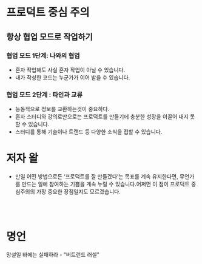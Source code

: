 
# 프로덕트 중심 주의

## 항상 협업 모드로 작업하기

### 협업 모드 1단계: 나와의 협업
- 혼자 작업해도 사실 혼자 작업이 아닐 수 있습니다.
- 내가 작성한 코드는 누군가가 이어 받을 수 있습니다. 

### 협업 모드 2단계 : 타인과 교류

- 능동적으로 정보를 교환하는것이 중요하다.
- 혼자 스터디와 강의로만으로는 프로덕트를 만들기에 충분한 성장을 이끌어 내지 못할 수 있습니다. 
- 스터디를 통해 기술이나 트랜드 등 다양한 소식을 접할 수 있습니다. 



# 저자 왈
- 만일 어떤 방법으로든 ‘프로덕트를 잘 만들겠다’는 목표를 계속 유지한다면, 무언가를 만드는 일에 참여하는 기쁨을 계속 누릴 수 있습니다.어쩌면 이 점이 프로덕트 중심주의의 가장 중요한 장점일지도 모르겠습니다. 

<br/><br/>

# 명언 
망설일 바에는 실패하라 - "버트런드 러셀"
